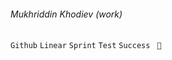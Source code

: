 ###### Mukhriddin Khodiev (work)

<code>Github</code>
<code>Linear</code>
<code>Sprint</code>
<code>Test</code>
<code>Success</code>
<code> 🖤 </code>

